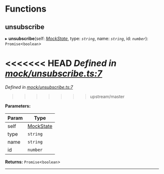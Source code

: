 

# Functions

<a id="unsubscribe"></a>

##  unsubscribe

▸ **unsubscribe**(self: *[MockState](_mock_types_d_.md#mockstate)*, type: *`string`*, name: *`string`*, id: *`number`*): `Promise`<`boolean`>

<<<<<<< HEAD
*Defined in [mock/unsubscribe.ts:7](https://github.com/chainx-org/chainx-api/blob/30f27c6/packages/api-provider/src/mock/unsubscribe.ts#L7)*
=======
*Defined in [mock/unsubscribe.ts:7](https://github.com/polkadot-js/api/blob/dfd2e70/packages/api-provider/src/mock/unsubscribe.ts#L7)*
>>>>>>> upstream/master

**Parameters:**

| Param | Type |
| ------ | ------ |
| self | [MockState](_mock_types_d_.md#mockstate) |
| type | `string` |
| name | `string` |
| id | `number` |

**Returns:** `Promise`<`boolean`>

___

